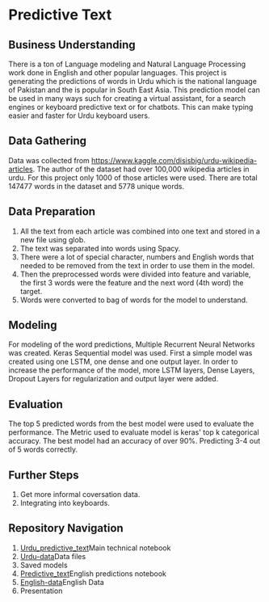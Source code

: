 # Predictive Text

## Business Understanding
There is a ton of Language modeling and Natural Language Processing work done in English and other popular languages. This project is generating the predictions of words in Urdu which is the national language of Pakistan and the is popular in South East Asia. This prediction model can be used in many ways such for creating a virtual assistant, for a search engines or keyboard predictive text or for chatbots. This can make typing easier and faster for Urdu keyboard users.

## Data Gathering
Data was collected from https://www.kaggle.com/disisbig/urdu-wikipedia-articles. The author of the dataset had over 100,000 wikipedia articles in urdu. For this project only 1000 of those articles were used. There are total 147477 words in the dataset and 5778 unique words.

## Data Preparation
1. All the text from each article was combined into one text and stored in a new file using glob.
2. The text was separated into words using Spacy.
3. There were a lot of special character, numbers and English words that needed to be removed from the text in order to use them in the model.
4. Then the preprocessed words were divided into feature and variable, the first 3 words were the feature and the next word (4th word) the target.
5. Words were converted to bag of words for the model to understand.

## Modeling
For modeling of the word predictions, Multiple Recurrent Neural Networks was created. Keras Sequential model was used. First a simple model was created using one LSTM, one dense and one output layer. In order to increase the performance of the model, more LSTM layers, Dense Layers, Dropout Layers for regularization and output layer were added.

## Evaluation
The top 5 predicted words from the best model were used to evaluate the performance. The Metric used to evaluate model is keras' top k categorical accuracy. The best model had an accuracy of over 90%. Predicting 3-4 out of 5 words correctly.

## Further Steps
1. Get more informal coversation data. 
2. Integrating into keyboards. 

## Repository Navigation
1. [Urdu_predictive_text](https://github.com/VaneezaAhmad/Text-Prediction/blob/main/Urdu_predictive_text.ipynb)Main technical notebook 
2. [Urdu-data](https://github.com/VaneezaAhmad/Text-Prediction/blob/main/Urdu-data/data.txt)Data files
3. Saved models
4. [Predictive_text](https://github.com/VaneezaAhmad/Text-Prediction/blob/main/predictive_text.ipynb)English predictions notebook
5. [English-data](https://github.com/VaneezaAhmad/Text-Prediction/blob/main/English-data/wonderland.txt)English Data
6. Presentation